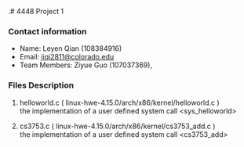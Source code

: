 .# 4448 Project 1
### Contact information
 - Name: Leyen Qian (108384916)</br>
 - Email: jiqi2811@colorado.edu</br>
 - Team Members: Ziyue Guo (107037369), 

### Files Description
1. helloworld.c  ( linux-hwe-4.15.0/arch/x86/kernel/helloworld.c )</br>
the implementation of a user defined system call \<sys_helloworld\></br>

2. cs3753.c ( linux-hwe-4.15.0/arch/x86/kernel/cs3753_add.c )</br>
the implementation of a user defined system call \<cs3753_add\></br>

